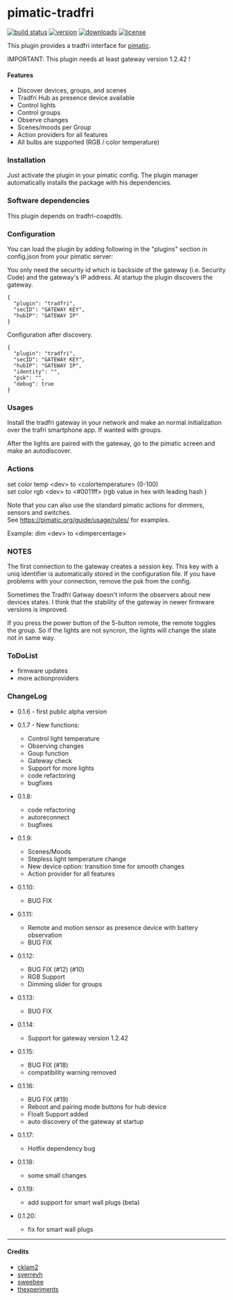 pimatic-tradfri
=======================


[![build status](https://img.shields.io/travis/treban/pimatic-tradfri.svg?branch=master?style=flat-square)](https://travis-ci.org/treban/pimatic-tradfri)
[![version](https://img.shields.io/npm/v/pimatic-tradfri.svg?branch=master?style=flat-square)](https://www.npmjs.com/package/pimatic-tradfri)
[![downloads](https://img.shields.io/npm/dm/pimatic-tradfri.svg?branch=master?style=flat-square)](https://www.npmjs.com/package/pimatic-tradfri)
[![license](https://img.shields.io/github/license/treban/pimatic-tradfri.svg)](https://github.com/treban/pimatic-tradfri)

This plugin provides a tradfri interface for [pimatic](https://pimatic.org/).

IMPORTANT:
This plugin needs at least gateway version 1.2.42 !

#### Features
* Discover devices, groups, and scenes
* Tradfri Hub as presence device available
* Control lights
* Control groups
* Observe changes
* Scenes/moods per Group
* Action providers for all features
* All bulbs are supported (RGB / color temperature)

### Installation

Just activate the plugin in your pimatic config. The plugin manager automatically installs the package with his dependencies.

### Software dependencies

This plugin depends on tradfri-coapdtls.

### Configuration

You can load the plugin by adding following in the "plugins" section in config.json from your pimatic server:

You only need the security id which is backside of the gateway (i.e. Security Code) and the gateway's IP address. At startup the plugin discovers the gateway.

    {
      "plugin": "tradfri",
      "secID": "GATEWAY KEY",
      "hubIP": "GATEWAY IP"
    }

Configuration after discovery.

    {
      "plugin": "tradfri",
      "secID": "GATEWAY KEY",
      "hubIP": "GATEWAY IP",
      "identity": "",
      "psk": "",
      "debug": true
    }

### Usages

Install the tradfri gateway in your network and make an normal initialization over
the trafri smartphone app. If wanted with groups.

After the lights are paired with the gateway, go to the pimatic screen and
make an autodiscover.

### Actions

set color temp \<dev> to \<colortemperature>   (0-100)  
set color rgb \<dev> to \<#0011ff>   (rgb value in hex with leading hash )  

Note that you can also use the standard pimatic actions for dimmers, sensors and switches.  
See https://pimatic.org/guide/usage/rules/ for examples.

Example:
dim \<dev> to \<dimpercentage>

### NOTES

The first connection to the gateway creates a session key.
This key with a uniq identifier is automatically stored in the configuration file.
If you have problems with your connection,
remove the psk from the config.

Sometimes the Tradfri Gatway doesn't inform the observers about new devices states.
I think that the stability of the gateway in newer firmware versions is improved.

If you press the power button of the 5-button remote, the remote toggles the group.
So if the lights are not syncron, the lights will change the state not in same way.

### ToDoList
* firmware updates
* more actionproviders


### ChangeLog
* 0.1.6 - first public alpha version

* 0.1.7 - New functions:
  * Control light temperature
  * Observing changes
  * Goup function
  * Gateway check
  * Support for more lights
  * code refactoring
  * bugfixes

* 0.1.8:
  * code refactoring
  * autoreconnect
  * bugfixes

* 0.1.9:
  * Scenes/Moods
  * Stepless light temperature change
  * New device option: transition time for smooth changes
  * Action provider for all features

* 0.1.10:
  * BUG FIX

* 0.1.11:
  * Remote and motion sensor as presence device with battery observation
  * BUG FIX

* 0.1.12:
  * BUG FIX (#12) (#10)
  * RGB Support
  * Dimming slider for groups

* 0.1.13:
  * BUG FIX

* 0.1.14:
  * Support for gateway version 1.2.42

* 0.1.15:
  * BUG FIX (#18)
  * compatibility warning removed

* 0.1.16:
  * BUG FIX (#19)
  * Reboot and pairing mode buttons for hub device
  * Floalt Support added
  * auto discovery of the gateway at startup

* 0.1.17:
  * Hotfix dependency bug

* 0.1.18:
  * some small changes

* 0.1.19:
  * add support for smart wall plugs (beta)

* 0.1.20:
  * fix for smart wall plugs

----------------------------
#### Credits

* [cklam2](https://github.com/cklam2)
* [sverrevh](https://github.com/sverrevh)
* [sweebee](https://github.com/sweebee)
* [thexperiments](https://github.com/thexperiments)
